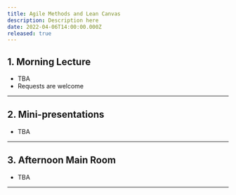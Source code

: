 ```yaml
---
title: Agile Methods and Lean Canvas
description: Description here
date: 2022-04-06T14:00:00.000Z
released: true
---
```


## 1. Morning Lecture
- TBA
- Requests are welcome

---

## 2. Mini-presentations
- TBA

---

## 3. Afternoon Main Room
- TBA

---
